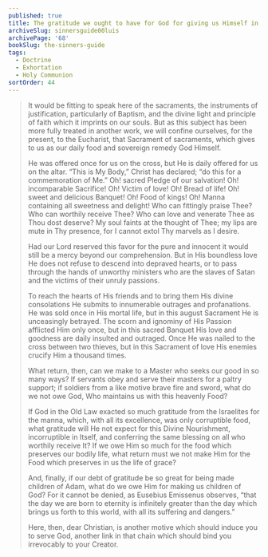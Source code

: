 ```yaml
---
published: true
title: The gratitude we ought to have for God for giving us Himself in the Sacraments
archiveSlug: sinnersguide00luis
archivePage: '68'
bookSlug: the-sinners-guide
tags:
  - Doctrine
  - Exhortation
  - Holy Communion
sortOrder: 44
---
```


> It would be fitting to speak here of the sacraments, the instruments of justification, particularly of Baptism, and the divine light and principle of faith which it imprints on our souls. But as this subject has been more fully treated in another work, we will confine ourselves, for the present, to the Eucharist, that Sacrament of sacraments, which gives to us as our daily food and sovereign remedy God Himself.
>
> He was offered once for us on the cross, but He is daily offered for us on the altar. “This is My Body,” Christ has declared; “do this for a commemoration of Me.” Oh! sacred Pledge of our salvation! Oh! incomparable Sacrifice! Oh! Victim of love! Oh! Bread of life! Oh! sweet and delicious Banquet! Oh! Food of kings! Oh! Manna containing all sweetness and delight! Who can fittingly praise Thee? Who can worthily receive Thee? Who can love and venerate Thee as Thou dost deserve? My soul faints at the thought of Thee; my lips are mute in Thy presence, for I cannot extol Thy marvels as I desire.
>
> Had our Lord reserved this favor for the pure and innocent it would still be a mercy beyond our comprehension. But in His boundless love He does not refuse to descend into depraved hearts, or to pass through the hands of unworthy ministers who are the slaves of Satan and the victims of their unruly passions.
>
> To reach the hearts of His friends and to bring them His divine consolations He submits to innumerable outrages and profanations. He was sold once in His mortal life, but in this august Sacrament He is unceasingly betrayed. The scorn and ignominy of His Passion afflicted Him only once, but in this sacred Banquet His love and goodness are daily insulted and outraged. Once He was nailed to the cross between two thieves, but in this Sacrament of love His enemies crucify Him a thousand times.
>
> What return, then, can we make to a Master who seeks our good in so many ways? If servants obey and serve their masters for a paltry support; if soldiers from a like motive brave fire and sword, what do we not owe God, Who maintains us with this heavenly Food?
>
> If God in the Old Law exacted so much gratitude from the Israelites for the manna, which, with all its excellence, was only corruptible food, what gratitude will He not expect for this Divine Nourishment, incorruptible in Itself, and conferring the same blessing on all who worthily receive It? If we owe Him so much for the food which preserves our bodily life, what return must we not make Him for the Food which preserves in us the life of grace?
>
> And, finally, if our debt of gratitude be so great for being made children of Adam, what do we owe Him for making us children of God? For it cannot be denied, as Eusebius Emissenus observes, “that the day we are born to eternity is infinitely greater than the day which brings us forth to this world, with all its suffering and dangers.”
>
> Here, then, dear Christian, is another motive which should induce you to serve God, another link in that chain which should bind you irrevocably to your Creator.

